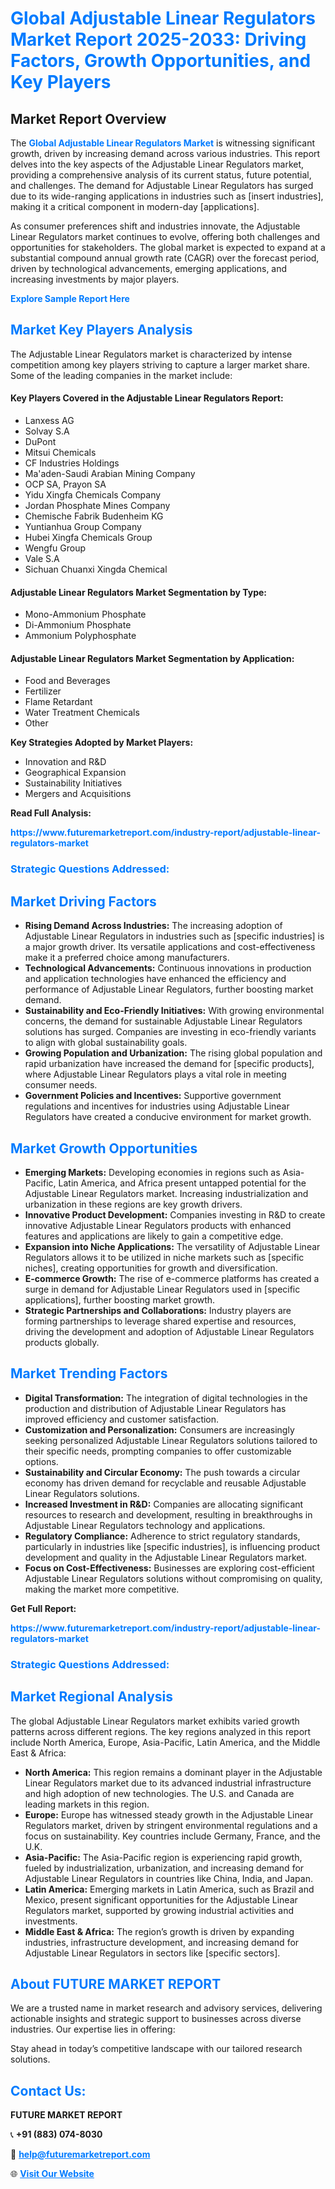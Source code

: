 <h1 style="color: #007BFF;">Global Adjustable Linear Regulators Market Report 2025-2033: Driving Factors, Growth Opportunities, and Key Players</h1>

<section id="overview">
<h2>Market Report Overview</h2>
<p>The <a href="https://www.futuremarketreport.com/industry-report/adjustable-linear-regulators-market" style="color: #007BFF; text-decoration: none;"><strong>Global Adjustable Linear Regulators Market</strong></a> is witnessing significant growth, driven by increasing demand across various industries. This report delves into the key aspects of the Adjustable Linear Regulators market, providing a comprehensive analysis of its current status, future potential, and challenges. The demand for Adjustable Linear Regulators has surged due to its wide-ranging applications in industries such as [insert industries], making it a critical component in modern-day [applications].</p>
<p>As consumer preferences shift and industries innovate, the Adjustable Linear Regulators market continues to evolve, offering both challenges and opportunities for stakeholders. The global market is expected to expand at a substantial compound annual growth rate (CAGR) over the forecast period, driven by technological advancements, emerging applications, and increasing investments by major players.</p>
</section>

<section id="overview">
<p><a href="https://www.futuremarketreport.com/request-sample/reportId=32763" style="color: #007BFF; text-decoration: none;"><strong>Explore Sample Report Here</strong></a></p>
</section>

<section id="key-players">
<h2 style="color: #007BFF;">Market Key Players Analysis</h2>
<p>The Adjustable Linear Regulators market is characterized by intense competition among key players striving to capture a larger market share. Some of the leading companies in the market include:</p>
<h4>Key Players Covered in the Adjustable Linear Regulators Report:</h4>
<ul><li>Lanxess AG</li><li>Solvay S.A</li><li>DuPont</li><li>Mitsui Chemicals</li><li>CF Industries Holdings</li><li>Ma&#039;aden-Saudi Arabian Mining Company</li><li>OCP SA, Prayon SA</li><li>Yidu Xingfa Chemicals Company</li><li>Jordan Phosphate Mines Company</li><li>Chemische Fabrik Budenheim KG</li><li>Yuntianhua Group Company</li><li>Hubei Xingfa Chemicals Group</li><li>Wengfu Group</li><li>Vale S.A</li><li>Sichuan Chuanxi Xingda Chemical</li></ul>
<h4>Adjustable Linear Regulators Market Segmentation by Type:</h4>
<ul><li>Mono-Ammonium Phosphate</li><li>Di-Ammonium Phosphate</li><li>Ammonium Polyphosphate</li></ul>

<h4>Adjustable Linear Regulators Market Segmentation by Application:</h4>
<ul><li>Food and Beverages</li><li>Fertilizer</li><li>Flame Retardant</li><li>Water Treatment Chemicals</li><li>Other</li></ul>
<p><strong>Key Strategies Adopted by Market Players:</strong></p>
<ul>
<li>Innovation and R&D</li>
<li>Geographical Expansion</li>
<li>Sustainability Initiatives</li>
<li>Mergers and Acquisitions</li>
</ul>
</section>

<section>
<p><strong>Read Full Analysis: </strong></p><a href="https://www.futuremarketreport.com/industry-report/adjustable-linear-regulators-market" style="color: #007BFF; text-decoration: none;"><strong>https://www.futuremarketreport.com/industry-report/adjustable-linear-regulators-market</strong></a>
<h3 style="color: #007BFF;">Strategic Questions Addressed:</h3>
</section>

<section id="driving-factors">
<h2 style="color: #007BFF;">Market Driving Factors</h2>
<ul>
<li><strong>Rising Demand Across Industries:</strong> The increasing adoption of Adjustable Linear Regulators in industries such as [specific industries] is a major growth driver. Its versatile applications and cost-effectiveness make it a preferred choice among manufacturers.</li>
<li><strong>Technological Advancements:</strong> Continuous innovations in production and application technologies have enhanced the efficiency and performance of Adjustable Linear Regulators, further boosting market demand.</li>
<li><strong>Sustainability and Eco-Friendly Initiatives:</strong> With growing environmental concerns, the demand for sustainable Adjustable Linear Regulators solutions has surged. Companies are investing in eco-friendly variants to align with global sustainability goals.</li>
<li><strong>Growing Population and Urbanization:</strong> The rising global population and rapid urbanization have increased the demand for [specific products], where Adjustable Linear Regulators plays a vital role in meeting consumer needs.</li>
<li><strong>Government Policies and Incentives:</strong> Supportive government regulations and incentives for industries using Adjustable Linear Regulators have created a conducive environment for market growth.</li>
</ul>
</section>

<section id="growth-opportunities">
<h2 style="color: #007BFF;">Market Growth Opportunities</h2>
<ul>
<li><strong>Emerging Markets:</strong> Developing economies in regions such as Asia-Pacific, Latin America, and Africa present untapped potential for the Adjustable Linear Regulators market. Increasing industrialization and urbanization in these regions are key growth drivers.</li>
<li><strong>Innovative Product Development:</strong> Companies investing in R&D to create innovative Adjustable Linear Regulators products with enhanced features and applications are likely to gain a competitive edge.</li>
<li><strong>Expansion into Niche Applications:</strong> The versatility of Adjustable Linear Regulators allows it to be utilized in niche markets such as [specific niches], creating opportunities for growth and diversification.</li>
<li><strong>E-commerce Growth:</strong> The rise of e-commerce platforms has created a surge in demand for Adjustable Linear Regulators used in [specific applications], further boosting market growth.</li>
<li><strong>Strategic Partnerships and Collaborations:</strong> Industry players are forming partnerships to leverage shared expertise and resources, driving the development and adoption of Adjustable Linear Regulators products globally.</li>
</ul>
</section>

<section id="trending-factors">
<h2 style="color: #007BFF;">Market Trending Factors</h2>
<ul>
<li><strong>Digital Transformation:</strong> The integration of digital technologies in the production and distribution of Adjustable Linear Regulators has improved efficiency and customer satisfaction.</li>
<li><strong>Customization and Personalization:</strong> Consumers are increasingly seeking personalized Adjustable Linear Regulators solutions tailored to their specific needs, prompting companies to offer customizable options.</li>
<li><strong>Sustainability and Circular Economy:</strong> The push towards a circular economy has driven demand for recyclable and reusable Adjustable Linear Regulators solutions.</li>
<li><strong>Increased Investment in R&D:</strong> Companies are allocating significant resources to research and development, resulting in breakthroughs in Adjustable Linear Regulators technology and applications.</li>
<li><strong>Regulatory Compliance:</strong> Adherence to strict regulatory standards, particularly in industries like [specific industries], is influencing product development and quality in the Adjustable Linear Regulators market.</li>
<li><strong>Focus on Cost-Effectiveness:</strong> Businesses are exploring cost-efficient Adjustable Linear Regulators solutions without compromising on quality, making the market more competitive.</li>
</ul>
</section>

<section>
<p><strong>Get Full Report: </strong></p><a href="https://www.futuremarketreport.com/industry-report/adjustable-linear-regulators-market" style="color: #007BFF; text-decoration: none;"><strong>https://www.futuremarketreport.com/industry-report/adjustable-linear-regulators-market</strong></a>
<h3 style="color: #007BFF;">Strategic Questions Addressed:</h3>
</section>


<section id="regional-analysis">
<h2 style="color: #007BFF;">Market Regional Analysis</h2>
<p>The global Adjustable Linear Regulators market exhibits varied growth patterns across different regions. The key regions analyzed in this report include North America, Europe, Asia-Pacific, Latin America, and the Middle East & Africa:</p>
<ul>
<li><strong>North America:</strong> This region remains a dominant player in the Adjustable Linear Regulators market due to its advanced industrial infrastructure and high adoption of new technologies. The U.S. and Canada are leading markets in this region.</li>
<li><strong>Europe:</strong> Europe has witnessed steady growth in the Adjustable Linear Regulators market, driven by stringent environmental regulations and a focus on sustainability. Key countries include Germany, France, and the U.K.</li>
<li><strong>Asia-Pacific:</strong> The Asia-Pacific region is experiencing rapid growth, fueled by industrialization, urbanization, and increasing demand for Adjustable Linear Regulators in countries like China, India, and Japan.</li>
<li><strong>Latin America:</strong> Emerging markets in Latin America, such as Brazil and Mexico, present significant opportunities for the Adjustable Linear Regulators market, supported by growing industrial activities and investments.</li>
<li><strong>Middle East & Africa:</strong> The region’s growth is driven by expanding industries, infrastructure development, and increasing demand for Adjustable Linear Regulators in sectors like [specific sectors].</li>
</ul>
</section>

<footer>
<h2 style="color: #007BFF;">About FUTURE MARKET REPORT</h2>
<p>We are a trusted name in market research and advisory services, delivering actionable insights and strategic support to businesses across diverse industries. Our expertise lies in offering:</p>

<p>Stay ahead in today’s competitive landscape with our tailored research solutions.</p>

<h2 style="color: #007BFF;">Contact Us:</h2>
<p><strong>FUTURE MARKET REPORT</strong></p>
<p>📞 <strong>+91 (883) 074-8030</strong></p>
<p>📧 <strong><a href="mailto:help@futuremarketreport.com" style="color: #007BFF;">help@futuremarketreport.com</a></strong></p>
<p>🌐 <strong><a href="https://www.futuremarketreport.com/" style="color: #007BFF;">Visit Our Website</a></strong></p>
</footer>